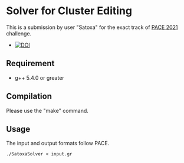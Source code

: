 # Solver for Cluster Editing
This is a submission by user "Satoxa" for the exact track of [PACE 2021](https://pacechallenge.org/2021/) challenge.
- [![DOI](https://zenodo.org/badge/DOI/10.5281/zenodo.4941172.svg)](https://doi.org/10.5281/zenodo.4941172)

## Requirement
- g++ 5.4.0 or greater

## Compilation
Please use the "make" command.

## Usage
The input and output formats follow PACE.

```
./SatoxaSolver < input.gr
```
